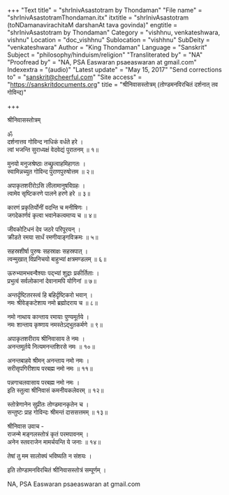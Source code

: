 +++
"Text title" = "shrInivAsastotram by Thondaman"
"File name" = "shrInivAsastotramThondaman.itx"
itxtitle = "shrInivAsastotram (toNDamanavirachitaM darshanAt tava govinda)"
engtitle = "shrInivAsastotram by Thondaman"
Category = "vishhnu, venkateshwara, vishnu"
Location = "doc_vishhnu"
Sublocation = "vishhnu"
SubDeity = "venkateshwara"
Author = "King Thondaman"
Language = "Sanskrit"
Subject = "philosophy/hinduism/religion"
"Transliterated by" = "NA"
"Proofread by" = "NA, PSA Easwaran psaeaswaran at gmail.com"
Indexextra = "(audio)"
"Latest update" = "May 15, 2017"
"Send corrections to" = "sanskrit@cheerful.com"
"Site access" = "https://sanskritdocuments.org"
title = "श्रीनिवासस्तोत्रम् (तोण्डमनविरचितं दर्शनात् तव गोविन्द)"

+++
  
 श्रीनिवासस्तोत्रम्   
  
ॐ  
दर्शनात्तव गोविन्द नाधिकं वर्धते हरे ।  
त्वां भजन्ति सुराध्यक्षं वेदवेद्यं पुरातनम् ॥ १॥  
  
मुनयो मनुजश्रेष्ठाः तच्छ्रुत्वाहमिहागतः ।  
स्वामिन्नच्युत गोविन्द पुराणपुरुषोत्तम ॥ २॥  
  
अपाकृतशरीरोऽसि लीलामानुषविग्रहः ।  
त्वामेव सृष्टिकरणे पालने हरणे हरे ॥ ३॥  
  
कारणं प्रकृतिर्योनीं वदन्ति च मनीषिणः ।  
जगदेकार्णवं कृत्वा भवानेकत्वमाप्य च ॥ ४॥  
  
जीवकोटिधनं देव जठरे परिपूरयन् ।  
क्रीडते रमया सार्धं रमणीयाङ्गविक्रमः ॥ ५॥  
  
सहस्रशीर्षा पुरुषः सहस्राक्षः सहस्रपात् ।  
त्वन्मुखात् विप्रनिचयो बाहुभ्यां क्षत्रमण्डलम् ॥ ६॥  
  
ऊरुभ्यामभवन्वैश्याः  पद्भ्यां शुद्राः प्रकीर्तिताः ।  
प्रभुत्वं सर्वलोकानां देवानामपि योगिनां ॥ ७॥  
  
अन्तर्दृष्टितरस्त्वं हि बहिर्दृष्टिकरो भवान् ।  
नमः श्रीवेङ्कटेशाय नमो ब्रह्मोदराय च ॥ ८॥  
  
नमो नाथाय कान्ताय रमायाः पुण्यमूर्तये ।  
नमः शान्ताय कृष्णाय नमस्तेऽद्भुतकर्मणे ॥ ९॥  
  
अपाकृतशरीराय श्रीनिवासाय ते नमः ।  
अनन्तमूर्तये नित्यमनन्तशिरसे नमः ॥ १०॥  
  
अनन्तबाहवे श्रीमन् अनन्ताय नमो नमः ।  
सरीसृपगिरीशाय परबह्म नमो नमः ॥ ११॥  
  
पन्नगाचलवासाय परबह्म नमो नमः ।  
इति स्तुत्वा श्रीनिवासं कमनीयकलेवरम् ॥ १२॥  
  
स्तोत्रेणानेन सुप्रीतः तोण्डमानकृतेन च ।  
सन्तुष्टः प्राह गोविन्दः श्रीमन्तं दाससत्तमम् ॥ १३॥  
  
श्रीनिवास उवाच -  
राजन्मे मङ्गलस्तोत्रं कृतं परमपावनम्  ।  
अनेन स्तवराजेन मामर्चयन्ति ये जनाः ॥ १४॥  
  
तेषां तु मम सालोक्यं भविष्यति न संशयः ।  
  
इति तोण्डामनविरचितं श्रीनिवासस्तोत्रं सम्पूर्णम् ।  
  
NA, PSA Easwaran psaeaswaran at gmail.com  
  
